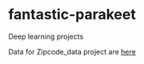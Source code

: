 # fantastic-parakeet
Deep learning projects

Data for Zipcode_data project are [here](https://web.stanford.edu/~hastie/ElemStatLearn/)
